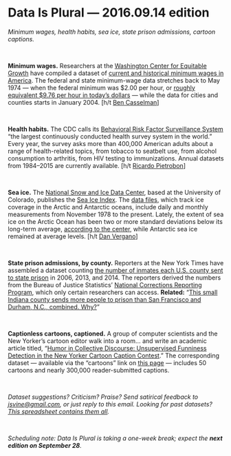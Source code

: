 Data Is Plural — 2016.09.14 edition
===================================

*Minimum wages, health habits, sea ice, state prison admissions, cartoon captions.*

&nbsp;

**Minimum wages.** Researchers at the [Washington Center for Equitable Growth](http://equitablegrowth.org/) have compiled a dataset of [current and historical minimum wages in America](https://github.com/equitablegrowth/VZ_historicalminwage/releases). The federal and state minimum-wage data stretches back to May 1974 — when the federal minimum was $2.00 per hour, or [roughly equivalent $9.76 per hour in today’s dollars](http://data.bls.gov/cgi-bin/cpicalc.pl?cost1=2&year1=1974&year2=2016) — while the data for cities and counties starts in January 2004. [h/t [Ben Casselman](https://twitter.com/bencasselman/status/773516754354049024)]

&nbsp;

**Health habits.** The CDC calls its [Behavioral Risk Factor Surveillance System](http://www.cdc.gov/brfss/) “the largest continuously conducted health survey system in the world.” Every year, the survey asks more than 400,000 American adults about a range of health-related topics, from tobacco to seatbelt use, from alcohol consumption to arthritis, from HIV testing to immunizations. Annual datasets from 1984–2015 are currently available. [h/t [Ricardo Pietrobon](https://twitter.com/rpietro)]

&nbsp;

**Sea ice.** The [National Snow and Ice Data Center](https://nsidc.org/about/overview), based at the University of Colorado, publishes the [Sea Ice Index](https://nsidc.org/data/seaice_index/). The [data files](http://nsidc.org/data/docs/noaa/g02135_seaice_index/), which track ice coverage in the Arctic and Antarctic oceans, include daily and monthly measurements from November 1978 to the present. Lately, the extent of sea ice on the Arctic Ocean has been two or more standard deviations below its long-term average, [according to the center](http://nsidc.org/arcticseaicenews/2016/09/arctic-sea-ice-nears-its-minimum-extent-for-the-year/), while Antarctic sea ice remained at average levels. [h/t [Dan Vergano](https://twitter.com/dvergano)]

&nbsp;

**State prison admissions, by county.** Reporters at the New York Times have assembled a dataset counting [the number of inmates each U.S. county sent to state prison](https://github.com/TheUpshot/prison-admissions) in 2006, 2013, and 2014. The reporters derived the numbers from the Bureau of Justice Statistics’ [National Corrections Reporting Program](http://www.icpsr.umich.edu/icpsrweb/NACJD/series/38/studies/36373?archive=NACJD&sortBy=7), which only certain researchers can access. **Related:** “[This small Indiana county sends more people to prison than San Francisco and Durham, N.C., combined. Why?](http://www.nytimes.com/2016/09/02/upshot/new-geography-of-prisons.html)”

&nbsp;

**Captionless cartoons, captioned.** A group of computer scientists and the New Yorker’s cartoon editor walk into a room… and write an academic article titled, “[Humor in Collective Discourse: Unsupervised Funniness Detection in the New Yorker Cartoon Caption Contest](http://arxiv.org/abs/1506.08126).” The corresponding dataset — available via the “cartoons” link on [this page](http://clair.si.umich.edu/homepage/downloads.html) — includes 50 cartoons and nearly 300,000 reader-submitted captions.

&nbsp;

*Dataset suggestions? Criticism? Praise? Send satirical feedback to <jsvine@gmail.com>, or just reply to this email. Looking for past datasets? [This spreadsheet contains them all](https://docs.google.com/spreadsheets/d/1wZhPLMCHKJvwOkP4juclhjFgqIY8fQFMemwKL2c64vk).*

&nbsp;

*Scheduling note: Data Is Plural is taking a one-week break; expect the **next edition on September 28**.*